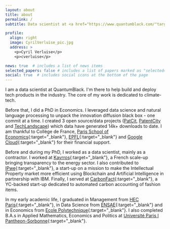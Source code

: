 ```yaml
---
layout: about
title: about
permalink: /
subtitle: Data scientist at <a href="https://www.quantumblack.com/"target="_blank">QuantumBlack</a>, AI by McKinsey <br>Fellow at <a href="https://www.college-de-france.fr/site/en-college/index.htm" target="_blank">Collège de France</a> (Economics) 

profile:
  align: right
  image: CyrilVerluise_pic.jpg
  address: >
    <p>Cyril Verluise</p>
    <p>cverluise</p>

news: true  # includes a list of news items
selected_papers: false # includes a list of papers marked as "selected={true}"
social: true  # includes social icons at the bottom of the page
---
```


I am a data scientist at QuantumBlack. I'm there to help build and deploy tech 
products in the industry. The core of my work is dedicated to climate-tech.  

Before that, I did a PhD in Economics. I leveraged data 
science and natural language processing to 
unpack the innovation diffusion black box - one commit at a time. I created 
3 open source/data projects ([PatCit](projects/patcit), 
[PatentCity](projects/patentcity) and [TechLandscape](projects/techdiff)) 
which data have generated 14k+ downloads to date. I am thankful to Collège de France, 
[Paris School of Economics](https://www.parisschoolofeconomics.eu/en/){:target="\_blank"}, 
[EPFL](https://www.epfl.ch/en/){:target="\_blank"} and [Google Cloud](https://cloud.google.com/){:target="\_blank"} for their financial support. 

Before and during my PhD, I worked as a data scientist, mainly as a contractor. I 
worked at [Kayrros](https://www.kayrros.com/){:target="\_blank"}, 
a French scale-up bringing transparency to the energy sector. I also 
contributed to [IPwe](https://ipwe.com/){:target="\_blank"}, a start-up on a mission 
to make the Intellectual Property market more efficient using Blockchain and 
Artificial Intelligence in partnership with IBM. Finally, I served at 
[CarbonFact](https://www.carbonfact.com/){:target="\_blank"}, a YC-backed start-up 
dedicated to automated carbon accounting of fashion items.   

In my early academic life, I graduated in Management from 
[HEC Paris](https://www.hec.edu/en){:target="\_blank"}, in Data Science from 
[ENSAE](https://www.ensae.fr/en/){:target="\_blank"} and in Economics from 
[Ecole Polytechnique](https://www.polytechnique.edu/en){:target="\_blank"}. I also 
completed B.A.s in Applied Mathematics, Economics and Politics at [Université Paris I 
Pantheon-Sorbonne](https://www.pantheonsorbonne.fr/){:target="\_blank"}.